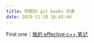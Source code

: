```yaml
---
title: 阿群的 git books 列表
date: 2019-11-19 16:43:44
---
```


First one：[我的 effective c++ 笔记](./source/Effective/)



